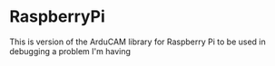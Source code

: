 # RaspberryPi
This is version of the ArduCAM library for Raspberry Pi to be used in debugging a problem I'm having
